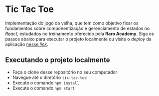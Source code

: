 # Tic Tac Toe

Implementação do jogo da velha, que tem como objetivo fixar
os fundamentos sobre componentização e gerenciamento de estados no
_React_, estudados no treinamento oferecido pela **Raro Academy**. Siga
os passos abaixo para executar o projeto localmente ou visite o _deploy_
da aplicação [nesse _link_](https://tic-tac-toe-icarlosmarinho.vercel.app/).

## Executando o projeto localmente

- Faça o clone desse repositório no seu computador
- Navegue até o diretório `tic-tac-toe`
- Execute o comando `npm install`
- Execute o comando `npm start`
